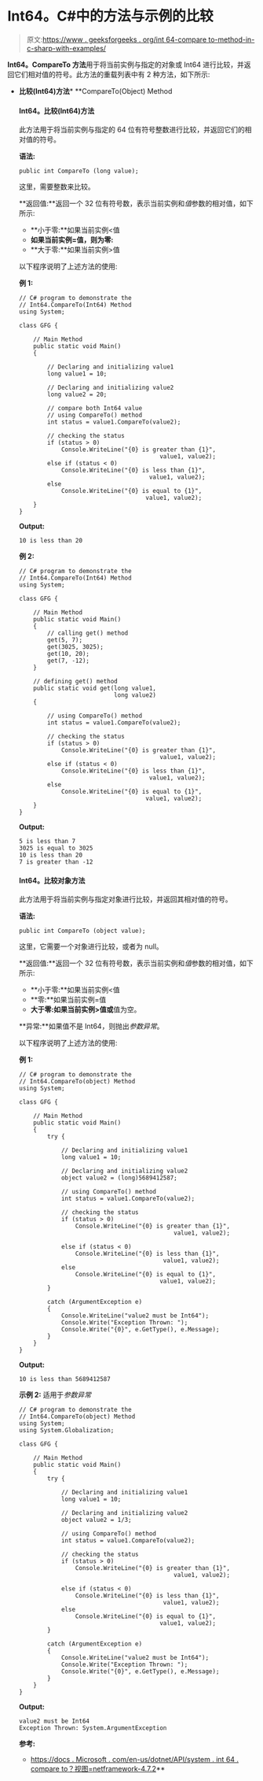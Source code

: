 # Int64。C#中的方法与示例的比较

> 原文:[https://www . geeksforgeeks . org/int 64-compare to-method-in-c-sharp-with-examples/](https://www.geeksforgeeks.org/int64-compareto-method-in-c-sharp-with-examples/)

**Int64。CompareTo 方法**用于将当前实例与指定的对象或 Int64 进行比较，并返回它们相对值的符号。此方法的重载列表中有 2 种方法，如下所示:

*   **比较(Int64)方法***   **CompareTo(Object) Method

    #### Int64。比较(Int64)方法

    此方法用于将当前实例与指定的 64 位有符号整数进行比较，并返回它们的相对值的符号。

    **语法:**

    ```
    public int CompareTo (long value);
    ```

    这里，需要整数来比较。

    **返回值:**返回一个 32 位有符号数，表示当前实例和*值*参数的相对值，如下所示:

    *   **小于零:**如果当前实例<值
    *   **如果当前实例=值，则为零:**
    *   **大于零:**如果当前实例>值

    以下程序说明了上述方法的使用:

    **例 1:**

    ```
    // C# program to demonstrate the
    // Int64.CompareTo(Int64) Method
    using System;

    class GFG {

        // Main Method
        public static void Main()
        {

            // Declaring and initializing value1
            long value1 = 10;

            // Declaring and initializing value2
            long value2 = 20;

            // compare both Int64 value
            // using CompareTo() method
            int status = value1.CompareTo(value2);

            // checking the status
            if (status > 0)
                Console.WriteLine("{0} is greater than {1}",
                                            value1, value2);
            else if (status < 0)
                Console.WriteLine("{0} is less than {1}",
                                         value1, value2);
            else
                Console.WriteLine("{0} is equal to {1}",
                                        value1, value2);
        }
    }
    ```

    **Output:**

    ```
    10 is less than 20

    ```

    **例 2:**

    ```
    // C# program to demonstrate the
    // Int64.CompareTo(Int64) Method
    using System;

    class GFG {

        // Main Method
        public static void Main()
        {
            // calling get() method
            get(5, 7);
            get(3025, 3025);
            get(10, 20);
            get(7, -12);
        }

        // defining get() method
        public static void get(long value1,
                               long value2)
        {

            // using CompareTo() method
            int status = value1.CompareTo(value2);

            // checking the status
            if (status > 0)
                Console.WriteLine("{0} is greater than {1}",
                                            value1, value2);
            else if (status < 0)
                Console.WriteLine("{0} is less than {1}",
                                         value1, value2);
            else
                Console.WriteLine("{0} is equal to {1}",
                                        value1, value2);
        }
    }
    ```

    **Output:**

    ```
    5 is less than 7
    3025 is equal to 3025
    10 is less than 20
    7 is greater than -12

    ```

    #### Int64。比较对象方法

    此方法用于将当前实例与指定对象进行比较，并返回其相对值的符号。

    **语法:**

    ```
    public int CompareTo (object value);
    ```

    这里，它需要一个对象进行比较，或者为 null。

    **返回值:**返回一个 32 位有符号数，表示当前实例和*值*参数的相对值，如下所示:

    *   **小于零:**如果当前实例<值
    *   **零:**如果当前实例=值
    *   **大于零:**如果当前实例>值**或**值为空。

    **异常:**如果值不是 Int64，则抛出*参数异常*。

    以下程序说明了上述方法的使用:

    **例 1:**

    ```
    // C# program to demonstrate the
    // Int64.CompareTo(object) Method
    using System;

    class GFG {

        // Main Method
        public static void Main()
        {
            try {

                // Declaring and initializing value1
                long value1 = 10;

                // Declaring and initializing value2
                object value2 = (long)5689412587;

                // using CompareTo() method
                int status = value1.CompareTo(value2);

                // checking the status
                if (status > 0)
                    Console.WriteLine("{0} is greater than {1}",
                                                value1, value2);

                else if (status < 0)
                    Console.WriteLine("{0} is less than {1}",
                                             value1, value2);
                else
                    Console.WriteLine("{0} is equal to {1}",
                                            value1, value2);
            }

            catch (ArgumentException e) 
            {
                Console.WriteLine("value2 must be Int64");
                Console.Write("Exception Thrown: ");
                Console.Write("{0}", e.GetType(), e.Message);
            }
        }
    }
    ```

    **Output:**

    ```
    10 is less than 5689412587

    ```

    **示例 2:** 适用于*参数异常*

    ```
    // C# program to demonstrate the
    // Int64.CompareTo(object) Method
    using System;
    using System.Globalization;

    class GFG {

        // Main Method
        public static void Main()
        {
            try {

                // Declaring and initializing value1
                long value1 = 10;

                // Declaring and initializing value2
                object value2 = 1/3;

                // using CompareTo() method
                int status = value1.CompareTo(value2);

                // checking the status
                if (status > 0)
                    Console.WriteLine("{0} is greater than {1}",
                                                value1, value2);

                else if (status < 0)
                    Console.WriteLine("{0} is less than {1}",
                                             value1, value2);
                else
                    Console.WriteLine("{0} is equal to {1}",
                                            value1, value2);
            }

            catch (ArgumentException e) 
            {
                Console.WriteLine("value2 must be Int64");
                Console.Write("Exception Thrown: ");
                Console.Write("{0}", e.GetType(), e.Message);
            }
        }
    }
    ```

    **Output:**

    ```
    value2 must be Int64
    Exception Thrown: System.ArgumentException

    ```

    **参考:**

    *   [https://docs . Microsoft . com/en-us/dotnet/API/system . int 64 . compare to？视图=netframework-4.7.2](https://docs.microsoft.com/en-us/dotnet/api/system.int64.compareto?view=netframework-4.7.2)**